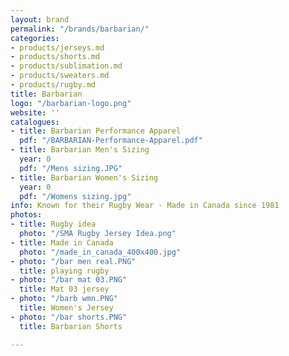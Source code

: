 ```yaml
---
layout: brand
permalink: "/brands/barbarian/"
categories:
- products/jerseys.md
- products/shorts.md
- products/sublimation.md
- products/sweaters.md
- products/rugby.md
title: Barbarian
logo: "/barbarian-logo.png"
website: ''
catalogues:
- title: Barbarian Performance Apparel
  pdf: "/BARBARIAN-Performance-Apparel.pdf"
- title: Barbarian Men's Sizing
  year: 0
  pdf: "/Mens sizing.JPG"
- title: Barbarian Women's Sizing
  year: 0
  pdf: "/Womens sizing.jpg"
info: Known for their Rugby Wear - Made in Canada since 1981
photos:
- title: Rugby idea
  photo: "/SMA Rugby Jersey Idea.png"
- title: Made in Canada
  photo: "/made_in_canada_400x400.jpg"
- photo: "/bar men real.PNG"
  title: playing rugby
- photo: "/bar mat 03.PNG"
  title: Mat 03 jersey
- photo: "/barb wmn.PNG"
  title: Women's Jersey
- photo: "/bar shorts.PNG"
  title: Barbarian Shorts

---
```

